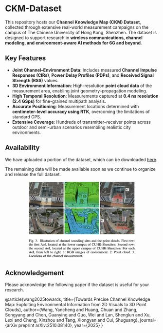# CKM-Dataset
This repository hosts our **Channel Knowledge Map (CKM) Dataset**, collected through extensive real-world measurement campaigns on the campus of The Chinese University of Hong Kong, Shenzhen. The dataset is designed to support research in **wireless communications, channel modeling, and environment-aware AI methods for 6G and beyond**.

## Key Features

- **Joint Channel–Environment Data**: Includes measured **Channel Impulse Responses (CIRs)**, **Power Delay Profiles (PDPs)**, and **Received Signal Strength (RSS)** values.  
- **3D Environment Information**: High-resolution **point cloud data** of the measurement area, enabling joint geometry–propagation modeling.  
- **High Temporal Resolution**: Measurements captured at **0.4 ns resolution (2.4 GSps)** for fine-grained multipath analysis.  
- **Accurate Positioning**: Measurement locations determined with **centimeter-level accuracy using RTK**, overcoming the limitations of standard GPS.  
- **Extensive Coverage**: Hundreds of transmitter–receiver points across outdoor and semi-urban scenarios resembling realistic city environments.  

## Availability

We have uploaded a portion of the dataset, which can be downloaded [here](https://cuhko365-my.sharepoint.com/:f:/g/personal/220019053_link_cuhk_edu_cn/EtC66WQ0QntAh1A3Qmb9lgwBYtJHdLQTBZa8KLmPOBSOrw?e=hTZcpm).

The remaining data will be made available soon as we continue to organize and release the full dataset.

<p align="center">
  <img src="assets/overview.png" alt="CKM Dataset Overview" style="width:70%;">
</p>

## Acknowledgement
Please acknowledge the following paper if the dataset is useful for your research.

@article{wang2025towards,
  title={Towards Precise Channel Knowledge Map: Exploiting Environmental Information from 2D Visuals to 3D Point Clouds},
  author={Wang, Yancheng and Huang, Chuan and Zhang, Songyang and Chen, Guanying and Guo, Wei and Lan, Shenglun and Xu, Lexi and Cheng, Xinzhou and Tang, Xiongyan and Cui, Shuguang},
  journal={arXiv preprint arXiv:2510.08140},
  year={2025}
}
